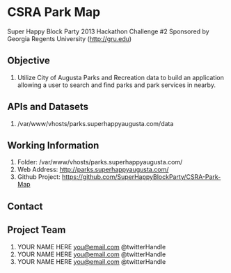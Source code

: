 CSRA Park Map
================

Super Happy Block Party 2013 Hackathon Challenge #2
Sponsored by Georgia Regents University (http://gru.edu)

Objective
---------
1. Utilize City of Augusta Parks and Recreation data to build an application allowing a user to search and find parks and park services in nearby.

APIs and Datasets
-----------------
1. /var/www/vhosts/parks.superhappyaugusta.com/data

Working Information
-------------------
1. Folder: /var/www/vhosts/parks.superhappyaugusta.com/
2. Web Address: http://parks.superhappyaugusta.com/
3. Github Project: https://github.com/SuperHappyBlockParty/CSRA-Park-Map

Contact
-------

Project Team
------------
1. YOUR NAME HERE <you@email.com> @twitterHandle
2. YOUR NAME HERE <you@email.com> @twitterHandle
3. YOUR NAME HERE <you@email.com> @twitterHandle

